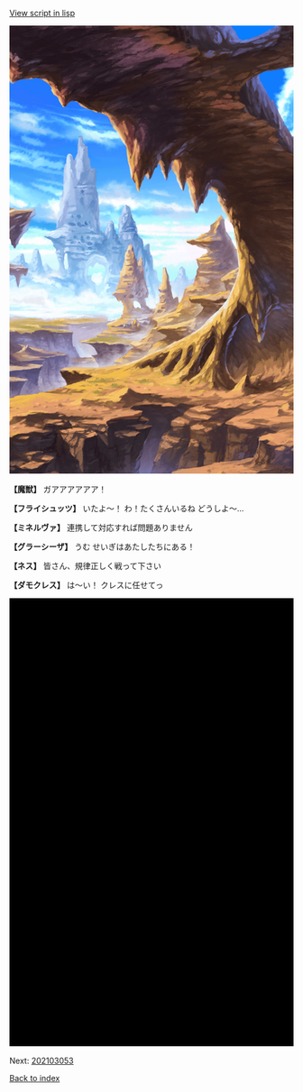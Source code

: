 [View script in lisp](../scripts/202103051.txt)

![wild.png](../images/backgrounds/wild.png)

**【魔獣】**
ガアアアアアア！

**【フライシュッツ】**
いたよ～！
わ！たくさんいるね
どうしよ～…

**【ミネルヴァ】**
連携して対応すれば問題ありません

**【グラーシーザ】**
うむ
せいぎはあたしたちにある！

**【ネス】**
皆さん、規律正しく戦って下さい

**【ダモクレス】**
は～い！
クレスに任せてっ

![bg_black.png](../images/backgrounds/bg_black.png)


Next: [202103053](202103053.md)

[Back to index](index.md)

